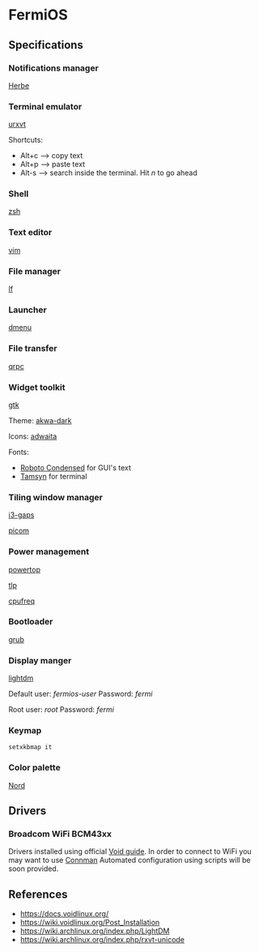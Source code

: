# FermiOS

## Specifications

### Notifications manager
[Herbe](https://github.com/dudik/herbe)

### Terminal emulator
[urxvt](https://linux.die.net/man/1/urxvt)

Shortcuts:
- Alt+c --> copy text
- Alt+p --> paste text
- Alt-s --> search inside the terminal. Hit _n_ to go ahead

### Shell
[zsh](https://www.zsh.org/)

### Text editor
[vim](https://www.vim.org/)

### File manager
[lf](https://github.com/gokcehan/lf)

### Launcher
[dmenu](https://tools.suckless.org/dmenu/)

### File transfer
[qrpc](https://github.com/claudiodangelis/qrcp)

### Widget toolkit
[gtk](https://www.gtk.org/)

Theme: [akwa-dark](https://github.com/berkiyo/akwa)

Icons: [adwaita](https://gitlab.gnome.org/GNOME/gtk/tree/master/gtk/theme/Adwaita)

Fonts:
- [Roboto Condensed](https://fonts.google.com/specimen/Roboto+Condensed) for GUI's text
- [Tamsyn](http://www.fial.com/~scott/tamsyn-font/) for terminal

### Tiling window manager
[i3-gaps](https://github.com/Airblader/i3)

[picom](https://github.com/yshui/picom/tree/master)

### Power management
[powertop](https://01.org/powertop/)

[tlp](https://github.com/linrunner/TLP)

[cpufreq](https://github.com/konkor/cpufreq)

### Bootloader
[grub](https://www.gnu.org/software/grub/)

### Display manger
[lightdm](https://github.com/canonical/lightdm)

Default user: _fermios-user_
Password: _fermi_

Root user: _root_
Password: _fermi_

### Keymap
`setxkbmap it`

### Color palette
[Nord](https://www.nordtheme.com/)

## Drivers

### Broadcom WiFi BCM43xx
Drivers installed using official [Void guide](https://wiki.voidlinux.org/Macbook).
In order to connect to WiFi you may want to use [Connman](https://wiki.archlinux.org/index.php/ConnMan#Wi-Fi)
Automated configuration using scripts will be soon provided.

## References
- https://docs.voidlinux.org/
- https://wiki.voidlinux.org/Post_Installation
- https://wiki.archlinux.org/index.php/LightDM
- https://wiki.archlinux.org/index.php/rxvt-unicode
